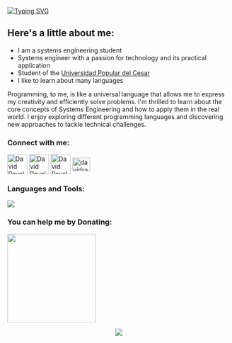 [![Typing SVG](https://readme-typing-svg.demolab.com?font=Poppins&weight=700&size=120&pause=1000&color=F7F7F7&background=000000&center=true&vCenter=true&width=1920&height=700&lines=%F0%9F%91%8B+Hello!+I'm+David;I'm+a+Developer;I'm+a+Freelancer;I'm+a+Designer)](https://git.io/typing-svg)
## Here's a little about me:
- I am a systems engineering student
- Systems engineer with a passion for technology and its practical application
- Student of the <a href="https://www.unicesar.edu.co/index.php/es/" target="_blank">Universidad Popular del Cesar</a>
- I like to learn about many languages

<p>Programming, to me, is like a universal language that allows me to express my creativity and efficiently solve problems. I'm thrilled to learn about the core concepts of Systems Engineering and how to apply them in the real world. I enjoy exploring different programming languages and discovering new approaches to tackle technical challenges.</p>

<h3 align="left">Connect with me:</h3>
<p align="left">
<a href="https://instagram.com/davidravelo15" target="blank"><img align="center" src="https://skillicons.dev/icons?i=instagram&theme=dark"" alt="David Ravelo" height="45" width="45" /></a>
<a href="https://twitter.com/davidravelo0" target="blank"><img align="center" src="https://skillicons.dev/icons?i=twitter&theme=dark"" alt="David Ravelo" height="45" width="45" /></a>
<a href="https://linkedin.com/in/david-ravelo" target="blank"><img align="center" src="https://skillicons.dev/icons?i=linkedin&theme=dark"" alt="David Ravelo" height="45" width="45" /></a>
<a href="https://dribbble.com/davidravelo" target="blank"><img align="center" src="https://raw.githubusercontent.com/rahuldkjain/github-profile-readme-generator/master/src/images/icons/Social/dribbble.svg" alt="davidravelo" height="30" width="40" /></a>

<h3 align="left">Languages and Tools:</h3>
<a href="#">
    <img src="https://skillicons.dev/icons?i=dart,flutter,vscode,visualstudio,figma,matlab,cs,java,github&theme=dark" />
</a>

<h3 align="left">You can help me by Donating:</h3>
<a href="https://www.buymeacoffee.com/davidravelo"><img src="https://cdn.buymeacoffee.com/buttons/v2/default-yellow.png" width="200" /></a>

<p align="center"> 
<img src="https://user-images.githubusercontent.com/79340743/162651521-9677ec3f-92c3-4aac-a679-55a07804e6e7.svg"/> 
</p>


